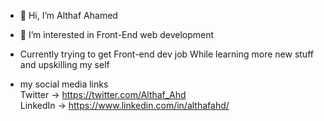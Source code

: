 - 👋 Hi, I’m Althaf Ahamed

- 👀 I’m interested in Front-End web development

- Currently trying to get Front-end dev job While learning more new stuff and upskilling my self

- my social media links\
    Twitter -> https://twitter.com/Althaf_Ahd \
    LinkedIn -> https://www.linkedin.com/in/althafahd/

<!---
AlthafAhd07/AlthafAhd07 is a ✨ special ✨ repository because its `README.md` (this file) appears on your GitHub profile.
You can click the Preview link to take a look at your changes.
--->
